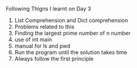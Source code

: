 Following Thigns I learnt on Day 3
1. List Comprehension and Dict comprehension
2. Problems related to this
3. Finding the largest prime number of n number
4. use of int main
5. manual for ls and pwd
6. Run the program until the solution takes time
7. Always follow the first principle
